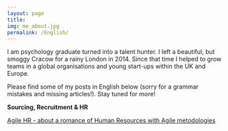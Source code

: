 ```yaml
---
layout: page
title: 
img: me_about.jpg
permalink: /English/
---
```


<div class="mt50"></div>
I am psychology graduate turned into a talent hunter. I left a beautiful, but smoggy Cracow for a rainy London in 2014. Since that time I helped to grow teams in a global organisations and young start-ups within the UK and Europe.

Please find some of my posts in English below (sorry for a grammar mistakes and missing articles!). Stay tuned for more!





<b>Sourcing, Recruitment & HR</b>

<a href="http://ministryoftalent.co.uk/2016/10/15/agilehr_en/">Agile HR - about a romance of Human Resources with Agile metodologies</a>


<br>
<br>
<br>
<br>






